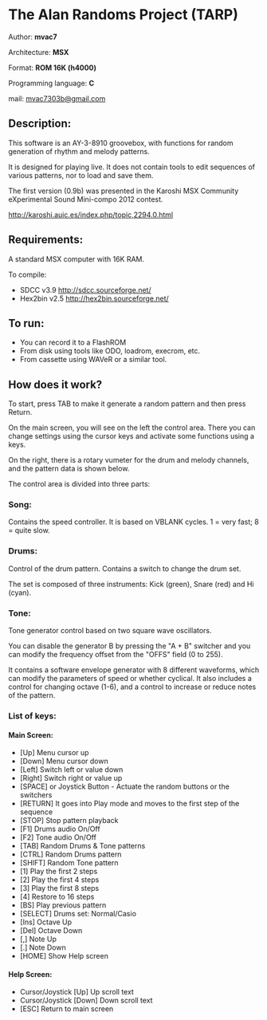 # The Alan Randoms Project (TARP)

Author: **mvac7**

Architecture: **MSX** 

Format: **ROM 16K (h4000)** 

Programming language: **C**

mail: mvac7303b@gmail.com



## Description:

This software is an AY-3-8910 groovebox, with functions for random generation of 
rhythm and melody patterns.

It is designed for playing live. 
It does not contain tools to edit sequences of various patterns, nor to load and 
save them.

The first version (0.9b) was presented in the Karoshi MSX Community eXperimental 
Sound Mini-compo 2012 contest.

http://karoshi.auic.es/index.php/topic,2294.0.html



## Requirements: 

A standard MSX computer with 16K RAM.

To compile:

* SDCC v3.9 http://sdcc.sourceforge.net/ 
* Hex2bin v2.5 http://hex2bin.sourceforge.net/



## To run:

* You can record it to a FlashROM 
* From disk using tools like ODO, loadrom, execrom, etc. 
* From cassette using WAVeR or a similar tool.



## How does it work?

To start, press TAB to make it generate a random pattern and then press Return.

On the main screen, you will see on the left the control area. There you can 
change settings using the cursor keys and activate some functions using a keys. 

On the right, there is a rotary vumeter for the drum and melody channels, and 
the pattern data is shown below.

The control area is divided into three parts:

### Song:
 
Contains the speed controller. It is based on VBLANK cycles.
1 = very fast; 8 = quite slow.


### Drums:
Control of the drum pattern. Contains a switch to change the drum set. 

The set is composed of three instruments: Kick (green), Snare (red) and Hi (cyan). 



### Tone:
 
Tone generator control based on two square wave oscillators.

You can disable the generator B by pressing the "A + B" switcher and you can
modify the frequency offset from the "OFFS" field (0 to 255). 

It contains a software envelope generator with 8 different waveforms, which can 
modify the parameters of speed or whether cyclical. It also includes a control 
for changing octave (1-6), and a control to increase or reduce notes of the 
pattern.



### List of keys:

#### Main Screen:

* [Up] Menu cursor up
* [Down] Menu cursor down
* [Left] Switch left or value down
* [Right] Switch right or value up
* [SPACE] or Joystick Button - Actuate the random buttons or the switchers
* [RETURN] It goes into Play mode and moves to the first step of the sequence 
* [STOP] Stop pattern playback
* [F1] Drums audio On/Off
* [F2] Tone audio On/Off
* [TAB] Random Drums & Tone patterns
* [CTRL] Random Drums pattern
* [SHIFT] Random Tone pattern
* [1] Play the first 2 steps
* [2] Play the first 4 steps
* [3] Play the first 8 steps
* [4] Restore to 16 steps
* [BS] Play previous pattern
* [SELECT] Drums set: Normal/Casio
* [Ins] Octave Up
* [Del] Octave Down
* [,] Note Up
* [.] Note Down
* [HOME] Show Help screen

#### Help Screen:

* Cursor/Joystick [Up] Up scroll text
* Cursor/Joystick [Down] Down scroll text
* [ESC] Return to main screen
